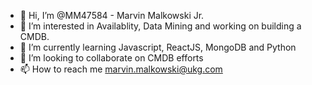 - 👋 Hi, I’m @MM47584 - Marvin Malkowski Jr.
- 👀 I’m interested in Availablity, Data Mining and working on building a CMDB. 
- 🌱 I’m currently learning Javascript, ReactJS, MongoDB and Python
- 💞️ I’m looking to collaborate on CMDB efforts
- 📫 How to reach me marvin.malkowski@ukg.com

